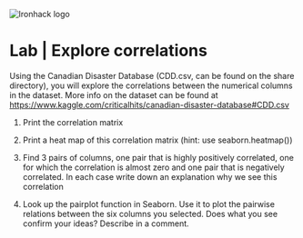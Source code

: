 ![Ironhack logo](https://i.imgur.com/1QgrNNw.png)

# Lab | Explore correlations

Using the Canadian Disaster Database (CDD.csv, can be found on the share directory), you will explore the correlations between the numerical columns in the dataset. More info on the dataset can be found at https://www.kaggle.com/criticalhits/canadian-disaster-database#CDD.csv

1. Print the correlation matrix

2. Print a heat map of this correlation matrix (hint: use seaborn.heatmap())

3. Find 3 pairs of columns, one pair that is highly positively correlated, one for which the correlation is almost zero and one pair that is negatively correlated. In each case write down an explanation why we see this correlation

4. Look up the pairplot function in Seaborn. Use it to plot the pairwise relations between the six columns you selected. Does what you see confirm your ideas? Describe in a comment.